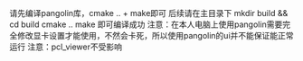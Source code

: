 请先编译pangolin库，cmake .. + make即可
后续请在主目录下
mkdir build && cd build
cmake ..
make
即可编译成功
注意：在本人电脑上使用pangolin需要完全修改显卡设置才能使用，不然会卡死，所以使用pangolin的ui并不能保证能正常运行
注意：pcl_viewer不受影响
